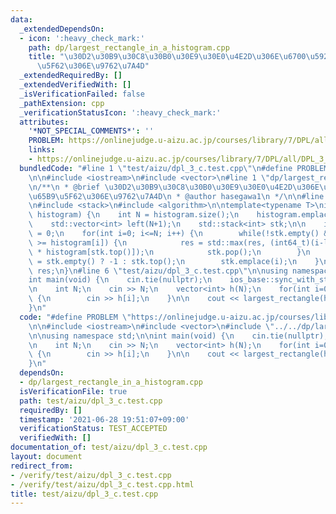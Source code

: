 ```yaml
---
data:
  _extendedDependsOn:
  - icon: ':heavy_check_mark:'
    path: dp/largest_rectangle_in_a_histogram.cpp
    title: "\u30D2\u30B9\u30C8\u30B0\u30E9\u30E0\u4E2D\u306E\u6700\u5927\u9577\u65B9\
      \u5F62\u306E\u9762\u7A4D"
  _extendedRequiredBy: []
  _extendedVerifiedWith: []
  _isVerificationFailed: false
  _pathExtension: cpp
  _verificationStatusIcon: ':heavy_check_mark:'
  attributes:
    '*NOT_SPECIAL_COMMENTS*': ''
    PROBLEM: https://onlinejudge.u-aizu.ac.jp/courses/library/7/DPL/all/DPL_3_C
    links:
    - https://onlinejudge.u-aizu.ac.jp/courses/library/7/DPL/all/DPL_3_C
  bundledCode: "#line 1 \"test/aizu/dpl_3_c.test.cpp\"\n#define PROBLEM \"https://onlinejudge.u-aizu.ac.jp/courses/library/7/DPL/all/DPL_3_C\"\
    \n\n#include <iostream>\n#include <vector>\n#line 1 \"dp/largest_rectangle_in_a_histogram.cpp\"\
    \n/**\n * @brief \u30D2\u30B9\u30C8\u30B0\u30E9\u30E0\u4E2D\u306E\u6700\u5927\u9577\
    \u65B9\u5F62\u306E\u9762\u7A4D\n * @author hasegawa1\n */\n\n#line 7 \"dp/largest_rectangle_in_a_histogram.cpp\"\
    \n#include <stack>\n#include <algorithm>\n\ntemplate<typename T>\nint64_t largest_rectangle(std::vector<T>\
    \ histogram) {\n    int N = histogram.size();\n    histogram.emplace_back(0);\n\
    \    std::vector<int> left(N+1);\n    std::stack<int> stk;\n\n    int64_t res\
    \ = 0;\n    for(int i=0; i<=N; i++) {\n        while(!stk.empty() && histogram[stk.top()]\
    \ >= histogram[i]) {\n            res = std::max(res, (int64_t)(i-left[stk.top()]-1)\
    \ * histogram[stk.top()]);\n            stk.pop();\n        }\n        left[i]\
    \ = stk.empty() ? -1 : stk.top();\n        stk.emplace(i);\n    }\n\n    return\
    \ res;\n}\n#line 6 \"test/aizu/dpl_3_c.test.cpp\"\n\nusing namespace std;\n\n\
    int main(void) {\n    cin.tie(nullptr);\n    ios_base::sync_with_stdio(false);\n\
    \n    int N;\n    cin >> N;\n    vector<int> h(N);\n    for(int i=0; i<N; i++)\
    \ {\n        cin >> h[i];\n    }\n\n    cout << largest_rectangle(h) << endl;\n\
    }\n"
  code: "#define PROBLEM \"https://onlinejudge.u-aizu.ac.jp/courses/library/7/DPL/all/DPL_3_C\"\
    \n\n#include <iostream>\n#include <vector>\n#include \"../../dp/largest_rectangle_in_a_histogram.cpp\"\
    \n\nusing namespace std;\n\nint main(void) {\n    cin.tie(nullptr);\n    ios_base::sync_with_stdio(false);\n\
    \n    int N;\n    cin >> N;\n    vector<int> h(N);\n    for(int i=0; i<N; i++)\
    \ {\n        cin >> h[i];\n    }\n\n    cout << largest_rectangle(h) << endl;\n\
    }\n"
  dependsOn:
  - dp/largest_rectangle_in_a_histogram.cpp
  isVerificationFile: true
  path: test/aizu/dpl_3_c.test.cpp
  requiredBy: []
  timestamp: '2021-06-28 19:51:07+09:00'
  verificationStatus: TEST_ACCEPTED
  verifiedWith: []
documentation_of: test/aizu/dpl_3_c.test.cpp
layout: document
redirect_from:
- /verify/test/aizu/dpl_3_c.test.cpp
- /verify/test/aizu/dpl_3_c.test.cpp.html
title: test/aizu/dpl_3_c.test.cpp
---
```

